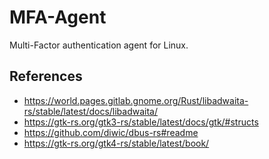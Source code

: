 # MFA-Agent
Multi-Factor authentication agent for Linux.

## References
* https://world.pages.gitlab.gnome.org/Rust/libadwaita-rs/stable/latest/docs/libadwaita/
* https://gtk-rs.org/gtk3-rs/stable/latest/docs/gtk/#structs
* https://github.com/diwic/dbus-rs#readme
* https://gtk-rs.org/gtk4-rs/stable/latest/book/
